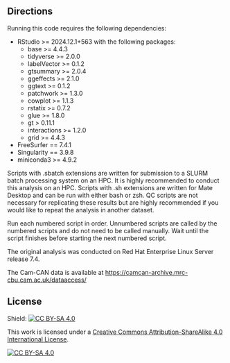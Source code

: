 ## Directions

Running this code requires the following dependencies:

- RStudio \>= 2024.12.1+563 with the following packages:
  - base \>= 4.4.3
  - tidyverse \>= 2.0.0
  - labelVector \>= 0.1.2
  - gtsummary \>= 2.0.4
  - ggeffects \>= 2.1.0
  - ggtext \>= 0.1.2
  - patchwork \>= 1.3.0
  - cowplot \>= 1.1.3
  - rstatix \>= 0.7.2
  - glue \>= 1.8.0
  - gt \> 0.11.1
  - interactions \>= 1.2.0
  - grid \>= 4.4.3
- FreeSurfer == 7.4.1
- Singularity == 3.9.8
- miniconda3 \>= 4.9.2

Scripts with .sbatch extensions are written for submission to a SLURM
batch processing system on an HPC. It is highly recommended to conduct
this analysis on an HPC. Scripts with .sh extensions are written for
Mate Desktop and can be run with either bash or zsh. QC scripts are not necessary for replicating these results but are highly recommended if you would like to repeat the analysis in another dataset.

Run each numbered script in order. Unnumbered scripts are called by the
numbered scripts and do not need to be called manually. Wait until the
script finishes before starting the next numbered script.

The original analysis was conducted on Red Hat Enterprise Linux Server
release 7.4.

The Cam-CAN data is available at https://camcan-archive.mrc-cbu.cam.ac.uk/dataaccess/

## License

Shield: [![CC BY-SA
4.0](https://img.shields.io/badge/License-CC%20BY--SA%204.0-lightgrey.svg)](http://creativecommons.org/licenses/by-sa/4.0/)

This work is licensed under a [Creative Commons Attribution-ShareAlike
4.0 International
License](http://creativecommons.org/licenses/by-sa/4.0/).

[![CC BY-SA
4.0](https://licensebuttons.net/l/by-sa/4.0/88x31.png)](http://creativecommons.org/licenses/by-sa/4.0/)
